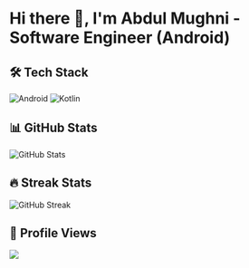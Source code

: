 # Hi there 👋, I'm Abdul Mughni - Software Engineer (Android)

## 🛠 Tech Stack
![Android](https://img.shields.io/badge/Android-3DDC84?style=for-the-badge&logo=android&logoColor=white)
![Kotlin](https://img.shields.io/badge/Kotlin-0095D5?style=for-the-badge&logo=kotlin&logoColor=white)

## 📊 GitHub Stats
![GitHub Stats](https://github-readme-stats.vercel.app/api?username=YourUsername&theme=radical&show_icons=true)

## 🔥 Streak Stats
![GitHub Streak](https://github-readme-streak-stats.herokuapp.com/?user=abdulmuhg&theme=dark)

## 👀 Profile Views
![](https://komarev.com/ghpvc/?username=YourUsername&color=green)
